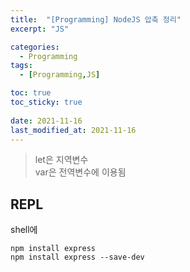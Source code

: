 ```yaml
---
title:  "[Programming] NodeJS 압축 정리"
excerpt: "JS"

categories:
  - Programming
tags:
  - [Programming,JS]

toc: true
toc_sticky: true
 
date: 2021-11-16
last_modified_at: 2021-11-16
---
```

>let은 지역변수<br>
var은 전역변수에 이용됨

## REPL
shell에 
```shell
npm install express
npm install express --save-dev
